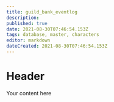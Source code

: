 ```yaml
---
title: guild_bank_eventlog
description: 
published: true
date: 2021-08-30T07:46:54.153Z
tags: database, master, characters
editor: markdown
dateCreated: 2021-08-30T07:46:54.153Z
---
```


# Header
Your content here
